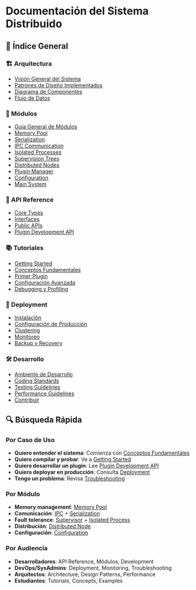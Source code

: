 # Documentación del Sistema Distribuido

## 📑 Índice General

### 🏗️ Arquitectura
- [Visión General del Sistema](architecture/SYSTEM_ARCHITECTURE.md)
- [Patrones de Diseño Implementados](architecture/DESIGN_PATTERNS.md)
- [Diagrama de Componentes](architecture/COMPONENT_DIAGRAM.md)
- [Flujo de Datos](architecture/DATA_FLOW.md)

### 🧩 Módulos
- [Guía General de Módulos](modules/README.md)
- [Memory Pool](modules/memory_pool.md)
- [Serialization](modules/serialization.md)
- [IPC Communication](modules/ipc.md)
- [Isolated Processes](modules/isolated_process.md)
- [Supervision Trees](modules/supervisor.md)
- [Distributed Nodes](modules/distributed_node.md)
- [Plugin Manager](modules/plugin_manager.md)
- [Configuration](modules/configuration.md)
- [Main System](modules/distributed_system.md)

### 🔧 API Reference
- [Core Types](api/types.md)
- [Interfaces](api/interfaces.md)
- [Public APIs](api/public_apis.md)
- [Plugin Development API](api/plugin_api.md)

### 📚 Tutoriales
- [Getting Started](tutorials/GETTING_STARTED.md)
- [Conceptos Fundamentales](tutorials/CONCEPTS.md)
- [Primer Plugin](tutorials/FIRST_PLUGIN.md)
- [Configuración Avanzada](tutorials/ADVANCED_CONFIG.md)
- [Debugging y Profiling](tutorials/DEBUGGING.md)

### 🚀 Deployment
- [Instalación](deployment/INSTALLATION.md)
- [Configuración de Producción](deployment/PRODUCTION.md)
- [Clustering](deployment/CLUSTERING.md)
- [Monitoreo](deployment/MONITORING.md)
- [Backup y Recovery](deployment/BACKUP.md)

### 🛠️ Desarrollo
- [Ambiente de Desarrollo](development/ENVIRONMENT.md)
- [Coding Standards](development/CODING_STANDARDS.md)
- [Testing Guidelines](development/TESTING.md)
- [Performance Guidelines](development/PERFORMANCE.md)
- [Contribuir](development/CONTRIBUTING.md)

## 🔍 Búsqueda Rápida

### Por Caso de Uso
- **Quiero entender el sistema**: Comienza con [Conceptos Fundamentales](tutorials/CONCEPTS.md)
- **Quiero compilar y probar**: Ve a [Getting Started](tutorials/GETTING_STARTED.md)
- **Quiero desarrollar un plugin**: Lee [Plugin Development API](api/plugin_api.md)
- **Quiero deployar en producción**: Consulta [Deployment](deployment/README.md)
- **Tengo un problema**: Revisa [Troubleshooting](troubleshooting/README.md)

### Por Módulo
- **Memory management**: [Memory Pool](modules/memory_pool.md)
- **Comunicación**: [IPC](modules/ipc.md) + [Serialization](modules/serialization.md)
- **Fault tolerance**: [Supervisor](modules/supervisor.md) + [Isolated Process](modules/isolated_process.md)
- **Distribución**: [Distributed Node](modules/distributed_node.md)
- **Configuración**: [Configuration](modules/configuration.md)

### Por Audiencia
- **Desarrolladores**: API Reference, Módulos, Development
- **DevOps/SysAdmins**: Deployment, Monitoring, Troubleshooting
- **Arquitectos**: Architecture, Design Patterns, Performance
- **Estudiantes**: Tutorials, Concepts, Examples

